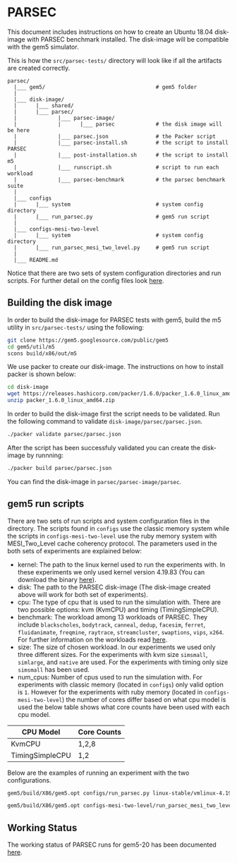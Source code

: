 # PARSEC

This document includes instructions on how to create an Ubuntu 18.04 disk-image with PARSEC benchmark installed. The disk-image will be compatible with the gem5 simulator.

This is how the `src/parsec-tests/` directory will look like if all the artifacts are created correctly.

```
parsec/
  |___ gem5/                                   # gem5 folder
  |
  |___ disk-image/
  |      |___ shared/
  |      |___ parsec/
  |             |___ parsec-image/
  |             |      |___ parsec             # the disk image will be here
  |             |___ parsec.json               # the Packer script
  |             |___ parsec-install.sh         # the script to install PARSEC
  |             |___ post-installation.sh      # the script to install m5
  |             |___ runscript.sh              # script to run each workload
  |             |___ parsec-benchmark          # the parsec benchmark suite
  |
  |___ configs
  |      |___ system                           # system config directory
  |      |___ run_parsec.py                    # gem5 run script
  |
  |___ configs-mesi-two-level
  |      |___ system                           # system config directory
  |      |___ run_parsec_mesi_two_level.py     # gem5 run script
  |
  |___ README.md
```

Notice that there are two sets of system configuration directories and run scripts. For further detail on the config files look [here](#gem5-run-scripts).

## Building the disk image

In order to build the disk-image for PARSEC tests with gem5, build the m5 utility in `src/parsec-tests/` using the following:

```sh
git clone https://gem5.googlesource.com/public/gem5
cd gem5/util/m5
scons build/x86/out/m5
```

We use packer to create our disk-image. The instructions on how to install packer is shown below:

```sh
cd disk-image
wget https://releases.hashicorp.com/packer/1.6.0/packer_1.6.0_linux_amd64.zip
unzip packer_1.6.0_linux_amd64.zip
```

In order to build the disk-image first the script needs to be validated. Run the following command to validate `disk-image/parsec/parsec.json`.

```sh
./packer validate parsec/parsec.json
```

After the script has been successfuly validated you can create the disk-image by runnning:

```sh
./packer build parsec/parsec.json
```

You can find the disk-image in `parsec/parsec-image/parsec`.

## gem5 run scripts

There are two sets of run scripts and system configuration files in the directory. The scripts found in `configs` use the classic memory system while the scripts in `configs-mesi-two-level` use the ruby memory system with MESI_Two_Level cache coherency protocol. The parameters used in the both sets of experiments are explained below:

* kernel: The path to the linux kernel used to run the experiments with. In these experiments we only used kernel version 4.19.83 (You can download the binary [here](http://dist.gem5.org/kernels/x86/static/vmlinux-4.19.83)).
* disk: The path to the PARSEC disk-image (The disk-image created above will work for both set of experiments).
* cpu: The type of cpu that is used to run the simulation with. There are two possible options: kvm (KvmCPU) and timing (TimingSimpleCPU).
* benchmark: The workload among 13 workloads of PARSEC. They include `blackscholes`, `bodytrack`, `canneal`, `dedup`, `facesim`, `ferret`, `fluidanimate`, `freqmine`, `raytrace`, `streamcluster`, `swaptions`, `vips`, `x264`. For further information on the workloads read [here](https://parsec.cs.princeton.edu/).
* size: The size of chosen workload. In our experiments we used only three different sizes. For the experiments with kvm size `simsmall`, `simlarge`, and `native` are used. For the experiments with timing only size `simsmall` has been used.
* num_cpus: Number of cpus used to run the simulation with. For experiments with classic memory (located in `configs`) only valid option is `1`. However for the experiments with ruby memory (located in `configs-mesi-two-level`) the number of cores differ based on what cpu model is used the below table shows what core counts have been used with each cpu model.

| CPU Model       | Core Counts |
|-----------------|-------------|
| KvmCPU          | 1,2,8       |
| TimingSimpleCPU | 1,2         |

Below are the examples of running an experiment with the two configurations.

```sh
gem5/build/X86/gem5.opt configs/run_parsec.py linux-stable/vmlinux-4.19.83 disk-image/parsec/parsec-image/parsec timing bodytrack simsmall 1

gem5/build/X86/gem5.opt configs-mesi-two-level/run_parsec_mesi_two_level.py linux-stable/vmlinux-4.19.83 disk-image/parsec/parsec-image/parsec timing raytrace simsmall 2
```

## Working Status

The working status of PARSEC runs for gem5-20 has been documented [here](https://www.gem5.org/documentation/benchmark_status/#parsec-tests).
